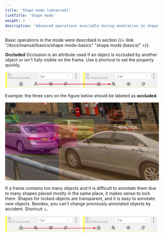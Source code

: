 ```yaml
---
title: 'Shape mode (advanced)'
linkTitle: 'Shape mode'
weight: 3
description: 'Advanced operations available during annotation in shape mode.'
---
```


Basic operations in the mode were described in section
{{< ilink "/docs/manual/basics/shape-mode-basics" "shape mode (basics)" >}}.

**Occluded**
Occlusion is an attribute used if an object is occluded by another object or
isn't fully visible on the frame. Use `Q` shortcut to set the property
quickly.

![Objects sidebar with highlighted button for occluding objects](/images/image065.jpg)

Example: the three cars on the figure below should be labeled as **occluded**.

![Example of an occluded object on an annotation](/images/image054_mapillary_vistas.jpg)

If a frame contains too many objects and it is difficult to annotate them
due to many shapes placed mostly in the same place, it makes sense
to lock them. Shapes for locked objects are transparent, and it is easy to
annotate new objects. Besides, you can't change previously annotated objects
by accident. Shortcut: `L`.

![Objects sidebar with highlighted button for locking objects](/images/image066.jpg)
